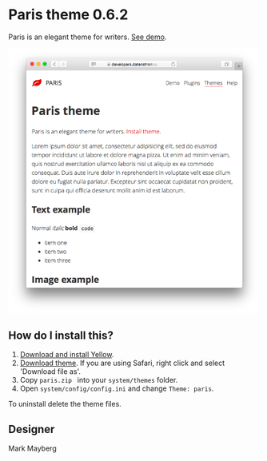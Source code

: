 Paris theme 0.6.2
=================
Paris is an elegant theme for writers. [See demo](https://developers.datenstrom.se/themes/paris-theme).

<p align="center"><img src="paris-screenshot.png?raw=true" alt="Screenshot"></p>

## How do I install this?

1. [Download and install Yellow](https://github.com/datenstrom/yellow/).
2. [Download theme](https://github.com/datenstrom/yellow-themes/raw/master/zip/paris.zip). If you are using Safari, right click and select 'Download file as'.
3. Copy `paris.zip ` into your `system/themes` folder.
4. Open `system/config/config.ini` and change `Theme: paris`.

To uninstall delete the theme files.

## Designer

Mark Mayberg
